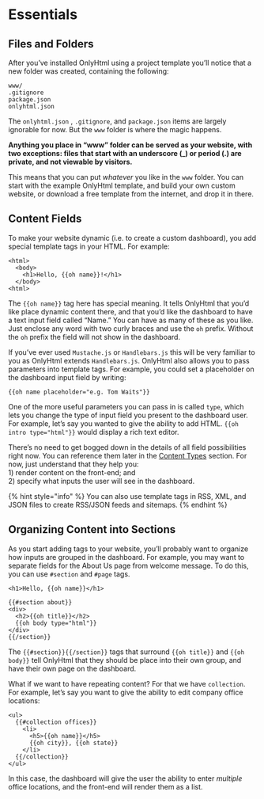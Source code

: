 # Essentials

## Files and Folders

After you’ve installed OnlyHtml using a project template you’ll notice that a new folder was created, containing the following:

```text
www/
.gitignore
package.json
onlyhtml.json
```

The `onlyhtml.json` , `.gitignore`, and `package.json` items are largely ignorable for now. But the `www` folder is where the magic happens.

**Anything you place in “www” folder can be served as your website, with two exceptions: files that start with an underscore \(\_\) or period \(.\) are private, and not viewable by visitors.**

This means that you can put _whatever_ you like in the `www` folder. You can start with the example OnlyHtml template, and build your own custom website, or download a free template from the internet, and drop it in there.

## Content Fields

To make your website dynamic \(i.e. to create a custom dashboard\), you add special template tags in your HTML. For example:

```markup
<html>
  <body>
    <h1>Hello, {{oh name}}!</h1>
  </body>
<html>
```

The `{{oh name}}` tag here has special meaning. It tells OnlyHtml that you’d like place dynamic content there, and that you’d like the dashboard to have a text input field called “Name.” You can have as many of these as you like. Just enclose any word with two curly braces and use the `oh` prefix. Without the `oh` prefix the field will not show in the dashboard.

If you’ve ever used `Mustache.js` or `Handlebars.js` this will be very familiar to you as OnlyHtml extends `Handlebars.js`. OnlyHtml also allows you to pass parameters into template tags. For example, you could set a placeholder on the dashboard input field by writing:

```text
{{oh name placeholder="e.g. Tom Waits"}}
```

One of the more useful parameters you can pass in is called `type`, which lets you change the type of input field you present to the dashboard user. For example, let’s say you wanted to give the ability to add HTML. `{{oh intro type="html"}}` would display a rich text editor.

There’s no need to get bogged down in the details of all field possibilities right now. You can reference them later in the [Content Types](block-types.md) section. For now, just understand that they help you:   
1\) render content on the front-end; and   
2\) specify what inputs the user will see in the dashboard.

{% hint style="info" %}
You can also use template tags in RSS, XML, and JSON files to create RSS/JSON feeds and sitemaps.
{% endhint %}

## Organizing Content into Sections

As you start adding tags to your website, you’ll probably want to organize how inputs are grouped in the dashboard. For example, you may want to separate fields for the About Us page from welcome message. To do this, you can use `#section` and `#page` tags.

```markup
<h1>Hello, {{oh name}}</h1>

{{#section about}}
<div>
  <h2>{{oh title}}</h2>
  {{oh body type="html"}}
</div>
{{/section}}
```

The `{{#section}}{{/section}}` tags that surround `{{oh title}}` and `{{oh body}}` tell OnlyHtml that they should be place into their own group, and have their own page on the dashboard.

What if we want to have repeating content? For that we have `collection`.  
For example, let’s say you want to give the ability to edit company office locations:

```markup
<ul>
  {{#collection offices}}
    <li>
      <h5>{{oh name}}</h5>
      {{oh city}}, {{oh state}}
    </li>
  {{/collection}}
</ul>
```

In this case, the dashboard will give the user the ability to enter _multiple_ office locations, and the front-end will render them as a list.



